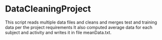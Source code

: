 # DataCleaningProject
This script reads multiple data files and cleans and merges test and training data per the project requirements
It also computed average data for each subject and activity and writes it in file meanData.txt.
